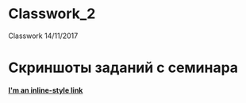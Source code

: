 # Classwork_2
Classwork 14/11/2017

# Скриншоты заданий с семинара

#### [I'm an inline-style link](https://quickdraw.withgoogle.com/) 
